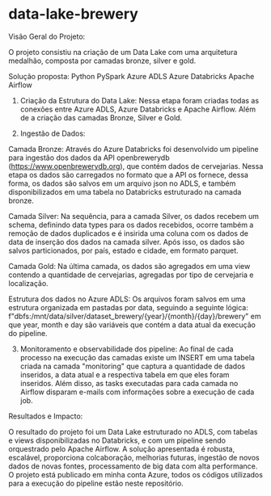 # data-lake-brewery

Visão Geral do Projeto:

O projeto consistiu na criação de um Data Lake com uma arquitetura medalhão, composta por camadas bronze, silver e gold.

Solução proposta:
Python
PySpark
Azure ADLS
Azure Databricks
Apache Airflow

1. Criação da Estrutura do Data Lake:
Nessa etapa foram criadas todas as conexões entre Azure ADLS, Azure Databricks e Apache Airflow. Além de a criação das camadas Bronze, Silver e Gold.

2. Ingestão de Dados:

Camada Bronze:
Através do Azure Databricks foi desenvolvido um pipeline para ingestão dos dados da API openbrewerydb (https://www.openbrewerydb.org), que contém dados de cervejarias.
Nessa etapa os dados são carregados no formato que a API os fornece, dessa forma, os dados são salvos em um arquivo json no ADLS, e também disponibilizados em uma tabela no Databricks estruturado na camada bronze.

Camada Silver:
Na sequência, para a camada Silver, os dados recebem um schema, definindo data types para os dados recebidos, ocorre também a remoção de dados duplicados e é insirida uma coluna com os dados de data de inserção dos dados na camada silver.
Após isso, os dados são salvos particionados, por país, estado e cidade, em formato parquet.

Camada Gold:
Na última camada, os dados são agregados em uma view contendo a quantidade de cervejarias, agregadas por tipo de cervejaria e localização.

Estrutura dos dados no Azure ADLS:
Os arquivos foram salvos em uma estrutura organizada em pastadas por data, seguindo a seguinte lógica:
f"dbfs:/mnt/data/silver/dataset_brewery/{year}/{month}/{day}/brewery" em que year, month e day são variáveis que contém a data atual da execução do pipeline.

3. Monitoramento e observabilidade dos pipeline:
Ao final de cada processo na execução das camadas existe um INSERT em uma tabela criada na camada "monitoring" que captura a quantidade de dados inseridos, a data atual e a respectiva tabela em que eles foram inseridos.
Além disso, as tasks executadas para cada camada no Airflow disparam e-mails com informações sobre a execução de cada job.


Resultados e Impacto:

O resultado do projeto foi um Data Lake estruturado no ADLS, com tabelas e views disponibilizadas no Databricks, e com um pipeline sendo orquestrado pelo Apache Airflow.
A solução apresentada é robusta, escalável, proporciona colcaboração, melhorias futuras, ingestão de novos dados de novas fontes, processamento de big data com alta performance.
O projeto está publicado em minha conta Azure, todos os códigos utilizados para a execução do pipeline estão neste repositório. 
